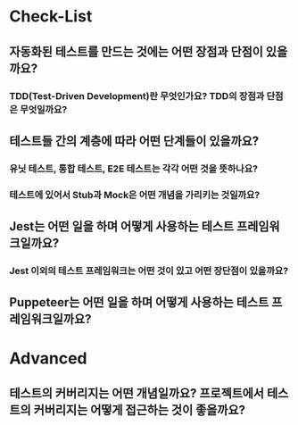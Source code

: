 # Check-List

## 자동화된 테스트를 만드는 것에는 어떤 장점과 단점이 있을까요?

### TDD(Test-Driven Development)란 무엇인가요? TDD의 장점과 단점은 무엇일까요?

## 테스트들 간의 계층에 따라 어떤 단계들이 있을까요?

### 유닛 테스트, 통합 테스트, E2E 테스트는 각각 어떤 것을 뜻하나요?

### 테스트에 있어서 Stub과 Mock은 어떤 개념을 가리키는 것일까요?

## Jest는 어떤 일을 하며 어떻게 사용하는 테스트 프레임워크일까요?

### Jest 이외의 테스트 프레임워크는 어떤 것이 있고 어떤 장단점이 있을까요?

## Puppeteer는 어떤 일을 하며 어떻게 사용하는 테스트 프레임워크일까요?

# Advanced

## 테스트의 커버리지는 어떤 개념일까요? 프로젝트에서 테스트의 커버리지는 어떻게 접근하는 것이 좋을까요?